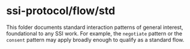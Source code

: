 # ssi-protocol/flow/std

This folder documents standard interaction patterns of general
interest, foundational to any SSI work. For example, the `negotiate` pattern
or the `consent` pattern may apply broadly enough to qualify as a standard flow.